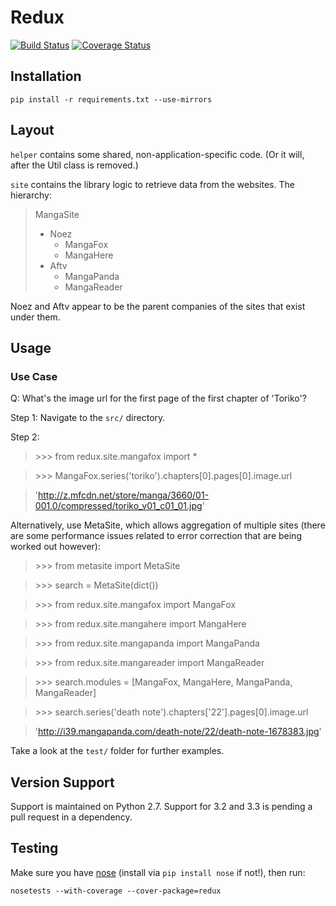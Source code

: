 # Redux

[![Build Status](https://travis-ci.org/jiaweihli/manga_downloader.png)](https://travis-ci.org/jiaweihli/manga_downloader)
[![Coverage Status](https://coveralls.io/repos/jiaweihli/manga_downloader/badge.png?branch=refactoring)](https://coveralls.io/r/jiaweihli/manga_downloader?branch=refactoring)

## Installation

    pip install -r requirements.txt --use-mirrors

## Layout
`helper` contains some shared, non-application-specific code.  (Or it will, after the Util class
is removed.)

`site` contains the library logic to retrieve data from the websites.  The hierarchy:

> MangaSite
>
>   - Noez
>     - MangaFox
>     - MangaHere
>   - Aftv
>     - MangaPanda
>     - MangaReader

Noez and Aftv appear to be the parent companies of the sites that exist under them.

## Usage

### Use Case
Q: What's the image url for the first page of the first chapter of 'Toriko'?

Step 1:  Navigate to the `src/` directory.

Step 2:

> \>\>\> from redux.site.mangafox import *

> \>\>\> MangaFox.series('toriko').chapters[0].pages[0].image.url

> 'http://z.mfcdn.net/store/manga/3660/01-001.0/compressed/toriko_v01_c01_01.jpg'

Alternatively, use MetaSite, which allows aggregation of multiple sites (there are some performance
issues related to error correction that are being worked out however):

> \>\>\> from metasite import MetaSite

> \>\>\> search = MetaSite(dict())

> \>\>\> from redux.site.mangafox import MangaFox

> \>\>\> from redux.site.mangahere import MangaHere

> \>\>\> from redux.site.mangapanda import MangaPanda

> \>\>\> from redux.site.mangareader import MangaReader

> \>\>\> search.modules = [MangaFox, MangaHere, MangaPanda, MangaReader]

> \>\>\> search.series('death note').chapters['22'].pages[0].image.url

> 'http://i39.mangapanda.com/death-note/22/death-note-1678383.jpg'

Take a look at the `test/` folder for further examples.

## Version Support

Support is maintained on Python 2.7.  Support for 3.2 and 3.3 is pending a pull request in a
dependency.

## Testing

Make sure you have [nose](https://github.com/nose-devs/nose) (install via `pip install nose` if
not!), then run:

    nosetests --with-coverage --cover-package=redux